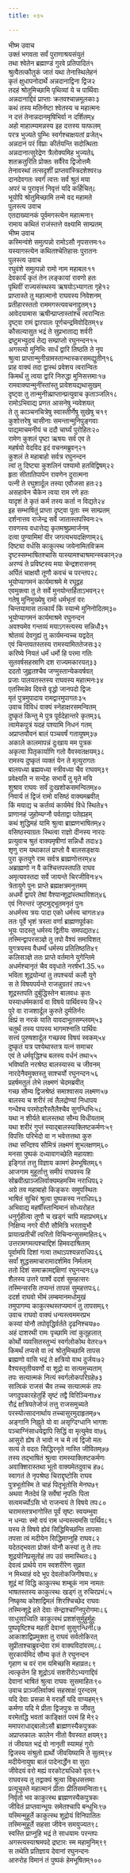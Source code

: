 ```yaml
---
title: ०३५

---
```

भीष्म उवाच  
उक्तं भगवता सर्वं पुराणाश्रयसंयुतं  
तथा श्वेतेन ब्रह्माण्डं गुरवे प्रतिपादितं१  
श्रुत्वैतत्कौतुकं जातं यथा तेनास्थिलेहनं  
कृतं क्षुधापनोदार्थे अन्नदानाद्विना द्विज२  
तदहं श्रोतुमिच्छामि पृथिव्यां ये च पार्थिवाः  
अन्नदानाद्दिवं प्राप्ताः क्रतवश्चान्नमूलकाः३  
कथं तस्य मतिर्नष्टा श्वेतस्य च महात्मनः  
न दत्तं तेनान्नदानमृषिभिर्वा न दर्शितम्४  
अहो माहात्म्यमन्नस्य इह दत्तस्य यत्फलम्  
परत्र भुज्यते पुम्भिः स्वर्गश्चाक्षयतां व्रजेत्५  
अन्नदानं परं विप्राः कीर्तयन्ति सदोत्थिताः  
अन्नदानात्सुरेद्रेण त्रैलोक्यमिह भुज्यते६  
शतक्रतुरिति प्रोक्तः सर्वैरेव द्विजोत्तमैः  
तेनावस्थां तत्सदृशीं प्राप्तवांस्त्रिदशेश्वरः७  
दानदेवगतः स्वर्गं त्वत्तः सर्वं श्रुतं मया  
अपरं च पुरावृत्तं निवृत्तं यदि कर्हिचित्८  
भूयोपि श्रोतुमिच्छामि तन्मे वद महामते  
पुलस्त्य उवाच  
एतदाख्यानकं पूर्वमगस्त्येन महात्मना९  
रामाय कथितं राजंस्तत्ते वक्ष्यामि साम्प्रतम्  
भीष्म उवाच  
कस्मिन्वंशे समुत्पन्नो रामोऽसौ नृपसत्तमः१०  
यस्यागस्त्येन कथितश्चेतिहासः पुरातनः  
पुलस्त्य उवाच  
रघुवंशे समुत्पन्नो रामो नाम महाबलः११  
देवकार्यं कृतं तेन लङ्कायां रावणो हतः  
पृथिवीं राज्यसंस्थस्य ऋषयोऽभ्यागता गृहे१२  
प्राप्तास्ते तु महात्मानो राघवस्य निवेशनम्  
प्रतीहारस्ततो राममगस्त्यवचनाद्द्रुतम्१३  
आवेदयामास ऋषीन्प्राप्तास्तांश्च त्वरान्वितः  
दृष्ट्वा रामं द्वारपालः पूर्णचन्द्रमिवोदितम्१४  
कौसल्यासुत भद्रं ते सुप्रभाताद्य शर्वरी  
द्रष्टुमभ्युदयं तेद्य सम्प्राप्तो रघुनन्दन१५  
अगस्त्यो मुनिभिः सार्धं द्वारि तिष्ठति ते नृप  
श्रुत्वा प्राप्तान्मुनीन्रामस्तान्भास्करसमद्युतीन्१६  
प्राह वाक्यं तदा द्वास्थं प्रवेशय त्वरान्वितः  
किमर्थं तु त्वया द्वारि निरुद्धा मुनिसत्तमाः१७  
रामवाक्यान्मुनींस्तांस्तु प्रावेशयद्यथासुखम्  
दृष्ट्वा तु तान्मुनीन्न्प्राप्तान्प्रत्युवाच कृताञ्जलि१८  
रामोऽभिवाद्य प्रणत आसनेषु न्यवेशयत्  
ते तु काञ्चनचित्रेषु स्वास्तीर्णेषु सुखेषु च१९  
कुशोत्तरेषु चासीनाः समन्तान्मुनिपुङ्गवाः  
पाद्यमाचमनीयं च ददौ चार्घ्यं पुरोहितः२०  
रामेण कुशलं पृष्टा ऋषयः सर्व एव ते  
महर्षयो वेदविद इदं वचनमब्रुवन्२१  
कुशलं ते महाबाहो सर्वत्र रघुनन्दन  
त्वां तु दिष्ट्या कुशलिनं पश्यामो हतविद्विषम्२२  
हृता सीतातिपापेन रावणेन दुरात्मना  
पत्नी ते रघुशार्दूल तस्या एवौजसा हतः२३  
असहायेन चैकेन त्वया राम रणे हतः  
यादृशं ते कृतं कर्म तस्य कर्ता न विद्यते२४  
इह सम्भाषितुं प्राप्ता दृष्ट्वा पूताः स्म साम्प्रतम्  
दर्शनात्तव राजेन्द्र सर्वे जातास्तपस्विनः२५  
रावणस्य वधात्तेद्य कृतमश्रुप्रमार्जनम्  
दत्वा पुण्यामिमां वीर जगत्यभयदक्षिणाम्२६  
दिष्ट्या वर्धसि काकुत्स्थ जयेनामितविक्रम  
दृष्टस्सम्भाषितश्चासि यास्यामश्चाश्रमान्स्वकान्२७  
अरण्यं ते प्रविष्टस्य मया चेन्द्रशरासनम्  
अर्पितं चाक्षयौ तूणौ कवचं च परन्तप२८  
भूयोप्यागमनं कार्यमाश्रमे मे रघूद्वह  
एवमुक्त्वा तु ते सर्वे मुनयोन्तर्हिताऽभवन्२९  
गतेषु मुनिमुख्येषु रामो धर्मभृतां वरः  
चिन्तयामास तत्कार्यं किं स्यान्मे मुनिनोदितम्३०  
भूयोप्यागमनं कार्यमाश्रमे रघुनन्दन  
अवश्यमेव गन्तव्यं मयाऽगस्त्यस्य सन्निधौ३१  
श्रोतव्यं देवगुह्यं तु कार्यमन्यच्च यद्वदेत्  
एवं चिन्तयतस्तस्य रामस्यामिततेजसः३२  
करिष्ये नियतं धर्मं धर्मो हि परमा गतिः  
सुतवर्षसहस्राणि दश राज्यमकारयत्३३  
ददतो जुह्वतश्चैव जग्मुस्तान्येकवर्षवत्  
प्रजाः पालयतस्तस्य राघवस्य महात्मनः३४  
एतस्मिन्नेव दिवसे वृद्धो जानपदो द्विजः  
मृतं पुत्रमुपादाय रामद्वारमुपागतः३५  
उवाच विविधं वाक्यं स्नेहाक्षरसमन्वितम्  
दुष्कृतं किन्तु मे पुत्र पूर्वदेहान्तरे कृतम्३६  
त्वामेकपुत्रं यदहं पश्यामि निधनं गतम्  
अप्राप्तयौवनं बालं पञ्चवर्षं गतायुषम्३७  
अकाले कालमापन्नं दुःखाय मम पुत्रक  
अकृत्वा पितृकार्याणि गतो वैवस्वतक्षयम्३८  
रामस्य दुष्कृतं व्यक्तं येन ते मृत्युरागतः  
बालवध्या ब्रह्मवध्या स्त्रीवध्या चैव राघवम्३९  
प्रवेक्ष्यति न सन्देहः सभार्ये तु मृते मयि  
शुश्राव राघवः सर्वं दुःखशोकसमन्वितम्४०  
निवार्य तं द्विजं रामो वसिष्ठं वाक्यमब्रवीत्  
किं मयाद्य च कर्तव्यं कार्यमेवं विधे स्थिते४१  
प्राणानहं जुहोम्यग्नौ पर्वताद्वा पतेह्यहम्  
कथं शुद्धिमहं यामि श्रुत्वा ब्राह्मणभाषितम्४२  
वसिष्ठस्याग्रतः स्थित्वा राज्ञो दीनस्य नारदः  
प्रत्युवाच श्रुतं वाक्यमृषीणां सन्निधौ तदा४३  
शृणु राम यथाकालं प्राप्तो वै बालसङ्क्षयः  
पुरा कृतयुगे राम सर्वत्र ब्राह्मणोत्तरम्४४  
अब्राह्मणो न वै कश्चित्तपस्तपति राघव  
अमृत्यवस्तदा सर्वे जायन्ते चिरजीविनः४५  
त्रेतायुगे पुनः प्राप्ते ब्रह्मक्षत्रमनुत्तमम्  
अधर्मो द्वापरे तेषां वैश्यान्शूद्रांस्तथाविशत्४६  
एवं निरन्तरं जुष्टमुद्भूतमनृतं पुनः  
अधर्मस्य त्रयः पादा एको धर्मस्य चागतः४७  
ततः पूर्वे भृशं त्रस्ता वर्णा ब्राह्मणपूर्वकाः  
भूयः पादस्तु धर्मस्य द्वितीयः समपद्यत४८  
तस्मिन्द्वापरसञ्ज्ञे तु तपो वैश्यं समाविशत्  
युगत्रयस्य वैधर्म्यं धर्मस्य प्रतितिष्ठति४९  
कलिसञ्ज्ञे ततः प्राप्ते वर्तमाने युगेन्तिमे  
अधर्मश्चानृतं चैव ववृधाते नरर्षभ1.35.५०  
भविता शूद्रयोन्यां तु तपश्चर्या कलौ युगे  
स ते विषयपर्यन्ते राजन्नुग्रतरं तपः५१  
शूद्रस्तपति दुर्बुद्धिस्तेन बालवधः कृतः  
यस्याधर्ममकार्यं वा विषये पार्थिवस्य हि५२  
पुरे वा राजशार्दूल कुरुते दुर्मतिर्नरः  
क्षिप्रं स नरकं याति यावदाभूतसम्प्लवम्५३  
चतुर्थं तस्य पापस्य भागमश्नाति पार्थिवः  
सत्त्वं पुरुषशार्दूल गच्छस्व विषयं स्वकम्५४  
दुष्कृतं यत्र पश्येथास्तत्र यत्नं समाचर  
एवं ते धर्मवृद्धिश्च बलस्य वर्धनं तथा५५  
भविष्यति नरश्रेष्ठ बालस्यास्य च जीवनम्  
नारदेनैवमुक्तस्तु साश्चर्यो रघुनन्दनः५६  
प्रहर्षमतुलं लेभे लक्ष्मणं चेदमब्रवीत्  
गच्छ सौम्य द्विजश्रेष्ठं समाश्वासय लक्ष्मण५७  
बालस्य च शरीरं त्वं तैलद्रोण्यां निधापय  
गन्धैश्च परमोदारैस्तैलैश्चैव सुगन्धिभिः५८  
यथा न शीर्यते बालस्तथा सौम्य विधीयताम्  
यथा शरीरं गुप्तं स्याद्बालस्याक्लिष्टकर्मणः५९  
विपत्तिः परिभेदो वा न भवेत्तत्तथा कुरु  
तथा सन्दिश्य सौमित्रं लक्ष्मणं शुभलक्षणम्६०  
मनसा पुष्पकं दध्यावागच्छेति महायशाः  
इङ्गितं तत्तु विज्ञाय कामगं हेमभूषितम्६१  
आजगाम मुहूर्तात्तु समीपं राघवस्य हि  
सोब्रवीत्प्राञ्जलिर्वाक्यमहमस्मि नराधिप६२  
अग्रे तव महाबाहो किङ्करः समुपस्थितः  
भाषितं सुचिरं श्रुत्वा पुष्पकस्य नराधिप६३  
अभिवाद्य महर्षींस्तान्विमानं सोध्यरोहत  
धनुर्गृहीत्वा तूणौ च खड्गं चापि महाप्रभम्६४  
निक्षिप्य नगरे वीरौ सौमित्रि भरतावुभौ  
प्रायात्प्रतीचीं त्वरितो विचिन्वन्सुसमाहितः६५  
उत्तरामगमत्पश्चाद्दिशं हिमवदाश्रिताम्  
पूर्वामपि दिशां गत्वा तथाऽपश्यन्नराधिपः६६  
सर्वां शुद्धसमाचारामादर्शमिव निर्मलाम्  
ततो दिशं समाक्रामद्दक्षिणां रघुनन्दनः६७  
शैलस्य उत्तरे पार्श्वे ददर्श सुमहत्सरः  
तस्मिन्सरसि तप्यन्तं तापसं सुमहत्तपः६८  
ददर्श राघवो भीमं लम्बमानमधोमुखं  
तमुपागम्य काकुत्स्थस्तप्यमानं तु तापसम्६९  
उवाच राघवो वाक्यं धन्यस्त्वममरप्रभ  
कस्यां योनौ तपोवृद्धिर्वर्तते दृढनिश्चय७०  
अहं दाशरथी रामः पृच्छामि त्वां कुतूहलात्  
कोर्थो व्यवसितस्तुभ्यं स्वर्गलोकोथ वेतरः७१  
किमर्थं तप्यसे वा त्वं श्रोतुमिच्छामि तापस  
ब्राह्मणो वासि भद्रं ते क्षत्रियो वाथ दुर्जयः७२  
वैश्यस्तृतीयवर्णो वा शूद्रो वा सत्यमुच्यताम्  
तपः सत्यात्मकं नित्यं स्वर्गलोकपरिग्रहे७३  
सात्विकं राजसं चैव तच्च सत्यात्मकं तपः  
जगदुपकारहेतुर्हि सृष्टं तद्वै विरिञ्चिना७४  
रौद्रं क्षत्रियतेजोजं तत्तु राजसमुच्यते  
परस्योत्सादनार्थाय तच्चासुरमुदाहृतम्७५  
अङ्गानि निह्नुते यो वा असृग्दिग्धानि भागशः  
पञ्चाग्निंसाधयेद्वापि सिद्धिं वा मृत्युमेव वा७६  
आसुरो ह्येष ते भावो न च मे त्वं द्विजो मतः  
सत्यं ते वदतः सिद्धिरनृते नास्ति जीवितम्७७  
तस्य तद्भाषितं श्रुत्वा रामस्याक्लिष्टकर्मणः  
अवाक्शिरास्तथा भूतो वाक्यमेतदुवाच ह७८  
स्वागतं ते नृपश्रेष्ठ चिराद्दृष्टोसि राघव  
पुत्रभूतोस्मि ते चाहं पितृभूतोसि मेनघ७९  
अथवा नैतदेवं हि सर्वेषां नृपतिः पिता  
सत्वमर्च्योऽसि भो राजन्वयं ते विषये तपः८०  
चरामस्तत्रभागोस्ति पूर्वं सृष्टः स्वयम्भुवा  
न धन्याः स्मो वयं राम धन्यस्त्वमसि पार्थिव८१  
यस्य ते विषये ह्येवं सिद्धिमिच्छन्ति तापसाः  
तपसा त्वं मदीयेन सिद्धिमाप्नुहि राघव८२  
यदेतद्भवता प्रोक्तं योनौ कस्यां तु ते तपः  
शूद्रयोनिप्रसूतोहं तप उग्रं समास्थितः८३  
देवत्वं प्रार्थये राम स्वशरीरेण सुव्रत  
न मिथ्याहं वदे भूप देवलोकजिगीषया८४  
शूद्रं मां विद्धि काकुत्स्थ शम्बूकं नाम नामतः  
भाषतस्तस्य काकुत्स्थः खड्गं तु रुचिरप्रभं८५  
निष्कृष्य कोशाद्विमलं शिरश्चिच्छेद राघवः  
तस्मिन्शूद्रे हते देवाः सेन्द्राश्चाग्निपुरोगमाः८६  
साधुसाध्विति काकुत्स्थं प्रशशंसुर्मुहुर्मुहुः  
पुष्पवृष्टिश्च महती देवानां सुसुगन्धिनी८७  
आकाशाद्विप्रमुक्ता तु राघवं सर्वतोकिरत्  
सुप्रीताश्चाब्रुवन्देवा रामं वाक्यविदांवरम्८८  
सुरकार्यमिदं सौम्य कृतं ते रघुनन्दन  
गृहाण च वरं राम यमिच्छसि महाव्रत८९  
त्वत्कृतेन हि शूद्रोऽयं सशरीरोऽभ्यगाद्दिवं  
देवानां भाषितं श्रुत्वा राघवः सुसमाहितः९०  
उवाच प्राञ्जलिर्वाक्यं सहस्राक्षं पुरन्दरम्  
यदि देवाः प्रसन्ना मे वरार्हो यदि वाप्यहम्९१  
कर्मणा यदि मे प्रीता द्विजपुत्रः स जीवतु  
वरमेतद्धि भवतां काङ्क्षितं परमं हि मे९२  
ममापराधाद्बालोऽसौ ब्राह्मणस्यैकपुत्रकः  
अप्राप्तकालः कालेन नीतो वैवस्वत क्षयम्९३  
तं जीवयत भद्रं वो नानृती स्यामहं गुरोः  
द्विजस्य संश्रुतो ह्यर्थो जीवयिष्यामि ते सुतम्९४  
मदीयेनायुषा बालं पादेनार्द्धेन वा सुराः  
जीवेदयं वरो मह्यं वरकोट्यधिको वृतः९५  
राघवस्य तु तद्वाक्यं श्रुत्वा विबुधसत्तमाः  
प्रत्यूचुस्ते महात्मानं प्रीताः प्रीतिसमन्विताः९६  
निर्वृतो भव काकुत्स्थ ब्राह्मणस्यैकपुत्रकः  
जीवितं प्राप्तवान्भूयः समेतश्चापि बन्धुभिः९७  
यस्मिन्मुहूर्ते काकुत्स्थ शूद्रोयं विनिपातितः  
तस्मिन्मुहूर्ते सहसा जीवेन समयुज्यत९८  
स्वस्ति प्राप्नुहि भद्रं ते साधयामः परन्तपः  
अगस्त्यस्याश्रमपदे द्रष्टारः स्म महामुनिम्९९  
स तथेति प्रतिज्ञाय देवानां रघुनन्दनः  
आरुरोह विमानं तं पुष्पकं हेमभूषितम्१००